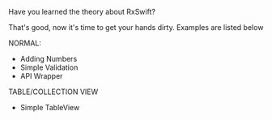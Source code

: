Have you learned the theory about RxSwift?

That's good, now it's time to get your hands dirty. Examples are listed below

NORMAL:

+ Adding Numbers
+ Simple Validation
+ API Wrapper

TABLE/COLLECTION VIEW

+ Simple TableView